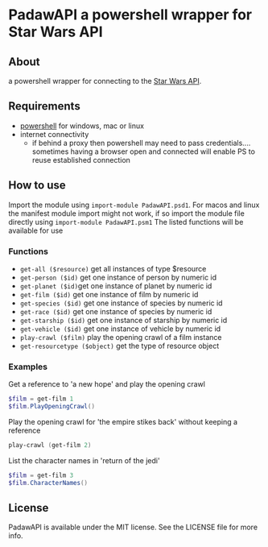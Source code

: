 # PadawAPI a powershell wrapper for Star Wars API

## About
a powershell wrapper for connecting to the [Star Wars API](https://swapi.co/).

## Requirements
- [powershell](https://github.com/PowerShell/PowerShell) for windows, mac or linux
- internet connectivity
  - if behind a proxy then powershell may need to pass credentials.... sometimes having a browser open and connected will enable PS to reuse established connection

## How to use
Import the module using `import-module PadawAPI.psd1`. For macos and linux the manifest module import might not work, if so import the module file directly using `import-module PadawAPI.psm1` 
The listed functions will be available for use

### Functions
- `get-all ($resource)` get all instances of type $resource
- `get-person ($id)` get one instance of person by numeric id
- `get-planet ($id)`get one instance of planet by numeric id
- `get-film ($id)` get one instance of film by numeric id
- `get-species ($id)` get one instance of species by numeric id
- `get-race ($id)` get one instance of species by numeric id
- `get-starship ($id)` get one instance of starship by numeric id
- `get-vehicle ($id)` get one instance of vehicle by numeric id
- `play-crawl ($film)` play the opening crawl of a film instance
- `get-resourcetype ($object)` get the type of resource object

### Examples
Get a reference to 'a new hope' and play the opening crawl
```powershell
$film = get-film 1  
$film.PlayOpeningCrawl()
```
Play the opening crawl for 'the empire stikes back' without keeping a reference
```powershell
play-crawl (get-film 2)
```

List the character names in 'return of the jedi'
```powershell
$film = get-film 3  
$film.CharacterNames()
```
## License
PadawAPI is available under the MIT license. See the LICENSE file for more info.
